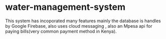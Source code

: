 # water-management-system
This system has incoporated many features mainly the database is handles by Google Firebase, also uses cloud messaging , also an Mpesa api for paying bills(very common payment method in Kenya). 
